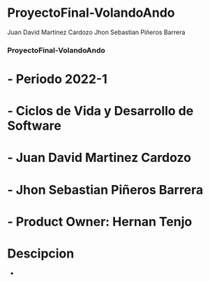 # ProyectoFinal-VolandoAndo

Juan David Martinez Cardozo
Jhon Sebastian Piñeros Barrera
### ProyectoFinal-VolandoAndo

# - Periodo 2022-1
# - Ciclos de Vida y Desarrollo de Software

# - Juan David Martinez Cardozo
# - Jhon Sebastian Piñeros Barrera

# - Product Owner: Hernan Tenjo

# Descipcion 
- 
